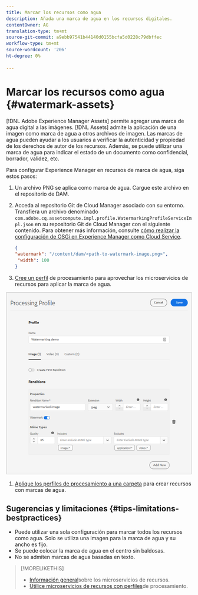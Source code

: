 ```yaml
---
title: Marcar los recursos como agua
description: Añada una marca de agua en los recursos digitales.
contentOwner: AG
translation-type: tm+mt
source-git-commit: a9ebb97541b44140d0155bcfa5d0228c79dbffec
workflow-type: tm+mt
source-wordcount: '206'
ht-degree: 0%

---
```



# Marcar los recursos como agua {#watermark-assets}

[!DNL Adobe Experience Manager Assets] permite agregar una marca de agua digital a las imágenes. [!DNL Assets] admite la aplicación de una imagen como marca de agua a otros archivos de imagen. Las marcas de agua pueden ayudar a los usuarios a verificar la autenticidad y propiedad de los derechos de autor de los recursos. Además, se puede utilizar una marca de agua para indicar el estado de un documento como confidencial, borrador, validez, etc.

Para configurar Experience Manager en recursos de marca de agua, siga estos pasos:

1. Un archivo PNG se aplica como marca de agua. Cargue este archivo en el repositorio de DAM.

1. Acceda al repositorio Git de Cloud Manager asociado con su entorno. Transfiera un archivo denominado `com.adobe.cq.assetcompute.impl.profile.WatermarkingProfileServiceImpl.json` en su repositorio Git de Cloud Manager con el siguiente contenido. Para obtener más información, consulte [cómo realizar la configuración de OSGi en Experience Manager como Cloud Service](/help/implementing/deploying/configuring-osgi.md).

   ```json
   {
   "watermark": "/content/dam/<path-to-watermark-image.png>",
    "width": 100
   }
   ```

1. [Cree un perfil](/help/assets/asset-microservices-configure-and-use.md#create-custom-profile) de procesamiento para aprovechar los microservicios de recursos para aplicar la marca de agua.

![Perfil de procesamiento de recursos para crear una marca de agua](assets/watermark-processing-profile.png)

1. [Aplique los perfiles de procesamiento a una carpeta](/help/assets/asset-microservices-configure-and-use.md#use-profiles) para crear recursos con marcas de agua.

## Sugerencias y limitaciones {#tips-limitations-bestpractices}

* Puede utilizar una sola configuración para marcar todos los recursos como agua. Solo se utiliza una imagen para la marca de agua y su ancho es fijo.
* Se puede colocar la marca de agua en el centro sin baldosas.
* No se admiten marcas de agua basadas en texto.

>[!MORELIKETHIS]
>
>* [Información general](/help/assets/asset-microservices-overview.md)sobre los microservicios de recursos.
>* [Utilice microservicios de recursos con perfiles](/help/assets/asset-microservices-configure-and-use.md)de procesamiento.

